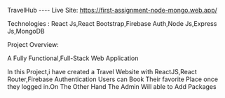 TravelHub ----  Live Site: https://first-assignment-node-mongo.web.app/


Technologies :
React Js,React Bootstrap,Firebase Auth,Node Js,Express Js,MongoDB

Project Overview:

A Fully Functional,Full-Stack Web Application

In this Project,i have created a Travel Website with ReactJS,React Router,Firebase Authentication 
Users can Book Their favorite Place  once they logged in.On The Other Hand The Admin Will able to Add Packages
